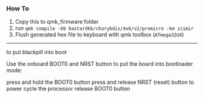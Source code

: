 ### How To

1. Copy this to qmk_firmware folder
2. run `qmk compile -kb bastardkb/charybdis/4x6/v2/promicro -km ziimir`
3. Flush generated hex file to keyboard with qmk toolbox (`ATmega32U4`)

----

to put blackpill into boot

Use the onboard BOOT0 and NRST button to put the board into bootloader mode:

press and hold the BOOT0 button
press and release NRST (reset) button to power cycle the processor
release BOOT0 button
